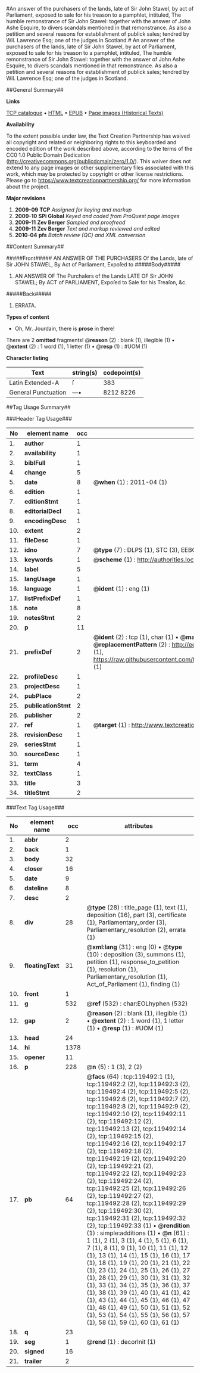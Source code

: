 #An answer of the purchasers of the lands, late of Sir John Stawel, by act of Parliament, exposed to sale for his treason to a pamphlet, intituled, The humble remonstrance of Sir John Stawel: together with the answer of John Ashe Esquire, to divers scandals mentioned in that remonstrance. As also a petition and several reasons for establishment of publick sales; tendred by Wil. Lawrence Esq; one of the judges in Scotland.#
An answer of the purchasers of the lands, late of Sir John Stawel, by act of Parliament, exposed to sale for his treason to a pamphlet, intituled, The humble remonstrance of Sir John Stawel: together with the answer of John Ashe Esquire, to divers scandals mentioned in that remonstrance. As also a petition and several reasons for establishment of publick sales; tendred by Wil. Lawrence Esq; one of the judges in Scotland.

##General Summary##

**Links**

[TCP catalogue](http://www.ota.ox.ac.uk/tcp/)  • 
[HTML](http://tei.it.ox.ac.uk/tcp/Texts-HTML/free/A75/A75403.html)  • 
[EPUB](http://tei.it.ox.ac.uk/tcp/Texts-EPUB/free/A75/A75403.epub) • 
[Page images (Historical Texts)](https://historicaltexts.jisc.ac.uk/eebo-99867193e)

**Availability**

To the extent possible under law, the Text Creation Partnership has waived all copyright and related or neighboring rights to this keyboarded and encoded edition of the work described above, according to the terms of the CC0 1.0 Public Domain Dedication (http://creativecommons.org/publicdomain/zero/1.0/). This waiver does not extend to any page images or other supplementary files associated with this work, which may be protected by copyright or other license restrictions. Please go to https://www.textcreationpartnership.org/ for more information about the project.

**Major revisions**

1. __2009-09__ __TCP__ *Assigned for keying and markup*
1. __2009-10__ __SPi Global__ *Keyed and coded from ProQuest page images*
1. __2009-11__ __Zev Berger__ *Sampled and proofread*
1. __2009-11__ __Zev Berger__ *Text and markup reviewed and edited*
1. __2010-04__ __pfs__ *Batch review (QC) and XML conversion*

##Content Summary##

#####Front#####
AN ANSWER OF THE PURCHASERS Of the Lands, late of Sir JOHN STAWEL, By Act of Parliament, Expoſed to 
#####Body#####

1. AN ANSWER OF The Purchaſers of the Lands LATE OF Sir JOHN STAWEL; By ACT of PARLIAMENT, Expoſed to Sale for his Treaſon, &c.

#####Back#####

1. ERRATA.

**Types of content**

  * Oh, Mr. Jourdain, there is **prose** in there!

There are 2 **omitted** fragments! 
 @__reason__ (2) : blank (1), illegible (1)  •  @__extent__ (2) : 1 word (1), 1 letter (1)  •  @__resp__ (1) : #UOM (1)

**Character listing**


|Text|string(s)|codepoint(s)|
|---|---|---|
|Latin Extended-A|ſ|383|
|General Punctuation|—•|8212 8226|

##Tag Usage Summary##

###Header Tag Usage###

|No|element name|occ|attributes|
|---|---|---|---|
|1.|__author__|1||
|2.|__availability__|1||
|3.|__biblFull__|1||
|4.|__change__|5||
|5.|__date__|8| @__when__ (1) : 2011-04 (1)|
|6.|__edition__|1||
|7.|__editionStmt__|1||
|8.|__editorialDecl__|1||
|9.|__encodingDesc__|1||
|10.|__extent__|2||
|11.|__fileDesc__|1||
|12.|__idno__|7| @__type__ (7) : DLPS (1), STC (3), EEBO-CITATION (1), PROQUEST (1), VID (1)|
|13.|__keywords__|1| @__scheme__ (1) : http://authorities.loc.gov/ (1)|
|14.|__label__|5||
|15.|__langUsage__|1||
|16.|__language__|1| @__ident__ (1) : eng (1)|
|17.|__listPrefixDef__|1||
|18.|__note__|8||
|19.|__notesStmt__|2||
|20.|__p__|11||
|21.|__prefixDef__|2| @__ident__ (2) : tcp (1), char (1)  •  @__matchPattern__ (2) : ([0-9\-]+):([0-9IVX]+) (1), (.+) (1)  •  @__replacementPattern__ (2) : http://eebo.chadwyck.com/downloadtiff?vid=$1&page=$2 (1), https://raw.githubusercontent.com/textcreationpartnership/Texts/master/tcpchars.xml#$1 (1)|
|22.|__profileDesc__|1||
|23.|__projectDesc__|1||
|24.|__pubPlace__|2||
|25.|__publicationStmt__|2||
|26.|__publisher__|2||
|27.|__ref__|1| @__target__ (1) : http://www.textcreationpartnership.org/docs/. (1)|
|28.|__revisionDesc__|1||
|29.|__seriesStmt__|1||
|30.|__sourceDesc__|1||
|31.|__term__|4||
|32.|__textClass__|1||
|33.|__title__|3||
|34.|__titleStmt__|2||


###Text Tag Usage###

|No|element name|occ|attributes|
|---|---|---|---|
|1.|__abbr__|2||
|2.|__back__|1||
|3.|__body__|32||
|4.|__closer__|16||
|5.|__date__|9||
|6.|__dateline__|8||
|7.|__desc__|2||
|8.|__div__|28| @__type__ (28) : title_page (1), text (1), deposition (16), part (3), certificate (1), Parliamentary_order (3), Parliamentary_resolution (2), errata (1)|
|9.|__floatingText__|31| @__xml:lang__ (31) : eng (0)  •  @__type__ (10) : deposition (3), summons (1), petition (1), response_to_petition (1), resolution (1), Parliamentary_resolution (1), Act_of_Parliament (1), finding (1)|
|10.|__front__|1||
|11.|__g__|532| @__ref__ (532) : char:EOLhyphen (532)|
|12.|__gap__|2| @__reason__ (2) : blank (1), illegible (1)  •  @__extent__ (2) : 1 word (1), 1 letter (1)  •  @__resp__ (1) : #UOM (1)|
|13.|__head__|24||
|14.|__hi__|1378||
|15.|__opener__|11||
|16.|__p__|228| @__n__ (5) : 1 (3), 2 (2)|
|17.|__pb__|64| @__facs__ (64) : tcp:119492:1 (1), tcp:119492:2 (2), tcp:119492:3 (2), tcp:119492:4 (2), tcp:119492:5 (2), tcp:119492:6 (2), tcp:119492:7 (2), tcp:119492:8 (2), tcp:119492:9 (2), tcp:119492:10 (2), tcp:119492:11 (2), tcp:119492:12 (2), tcp:119492:13 (2), tcp:119492:14 (2), tcp:119492:15 (2), tcp:119492:16 (2), tcp:119492:17 (2), tcp:119492:18 (2), tcp:119492:19 (2), tcp:119492:20 (2), tcp:119492:21 (2), tcp:119492:22 (2), tcp:119492:23 (2), tcp:119492:24 (2), tcp:119492:25 (2), tcp:119492:26 (2), tcp:119492:27 (2), tcp:119492:28 (2), tcp:119492:29 (2), tcp:119492:30 (2), tcp:119492:31 (2), tcp:119492:32 (2), tcp:119492:33 (1)  •  @__rendition__ (1) : simple:additions (1)  •  @__n__ (61) : 1 (1), 2 (1), 3 (1), 4 (1), 5 (1), 6 (1), 7 (1), 8 (1), 9 (1), 10 (1), 11 (1), 12 (1), 13 (1), 14 (1), 15 (1), 16 (1), 17 (1), 18 (1), 19 (1), 20 (1), 21 (1), 22 (1), 23 (1), 24 (1), 25 (1), 26 (1), 27 (1), 28 (1), 29 (1), 30 (1), 31 (1), 32 (1), 33 (1), 34 (1), 35 (1), 36 (1), 37 (1), 38 (1), 39 (1), 40 (1), 41 (1), 42 (1), 43 (1), 44 (1), 45 (1), 46 (1), 47 (1), 48 (1), 49 (1), 50 (1), 51 (1), 52 (1), 53 (1), 54 (1), 55 (1), 56 (1), 57 (1), 58 (1), 59 (1), 60 (1), 61 (1)|
|18.|__q__|23||
|19.|__seg__|1| @__rend__ (1) : decorInit (1)|
|20.|__signed__|16||
|21.|__trailer__|2||
